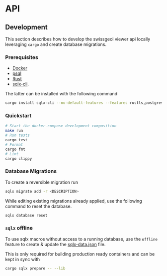 # API

## Development

This section describes how to develop the swissgeol viewer api locally leveraging `cargo` and create database migrations.

### Prerequisites

* [Docker](https://docs.docker.com/get-docker/)
* [psql](https://www.postgresql.org/download/)
* [Rust](https://www.rust-lang.org/tools/install)
* [sqlx-cli](https://github.com/launchbadge/sqlx/tree/master/sqlx-cli).

The latter can be installed with the following command

```bash
cargo install sqlx-cli --no-default-features --features rustls,postgres
```

### Quickstart

```bash
# Start the docker-compose development composition
make run
# Run tests
cargo test
# Format
cargo fmt
# Lint
cargo clippy
```

### Database Migrations

To create a reversible migration run

```bash
sqlx migrate add -r <DESCRIPTION>
```

While editing existing migrations already applied, use the following command to reset the database.

```bash
sqlx database reset
```

### `sqlx` offline

To use sqlx macros without access to a running database, use the `offline` feature to create & update the [sqlx-data.json](./sqlx-data.json) file.

This is only required for building production ready containers and can be kept in sync with

```bash
cargo sqlx prepare -- --lib
```
